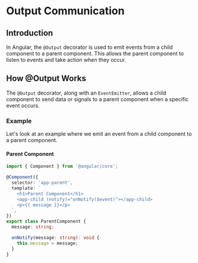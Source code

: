# Output Communication

## Introduction
In Angular, the `@Output` decorator is used to emit events from a child component to a parent component. This allows the parent component to listen to events and take action when they occur.

## How @Output Works
The `@Output` decorator, along with an `EventEmitter`, allows a child component to send data or signals to a parent component when a specific event occurs.

### Example
Let's look at an example where we emit an event from a child component to a parent component.

#### Parent Component

```typescript
import { Component } from '@angular/core';

@Component({
  selector: 'app-parent',
  template: `
    <h1>Parent Component</h1>
    <app-child (notify)="onNotify($event)"></app-child>
    <p>{{ message }}</p>
  `,
})
export class ParentComponent {
  message: string;

  onNotify(message: string): void {
    this.message = message;
  }
}
```

